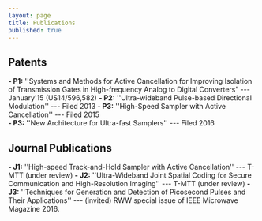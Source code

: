 ```yaml
---
layout: page
title: Publications
published: true
---
```


## Patents

**- P1:** ''Systems and Methods for Active Cancellation for Improving Isolation of Transmission Gates in High-frequency Analog to Digital Converters” --- January'15 (US14/596,582)
**- P2:** ''Ultra-wideband Pulse-based Directional Modulation'' --- Filed 2013
**- P3:** ''High-Speed Sampler with Active Cancellation'' --- Filed 2015<br>
**- P3:** ''New Architecture for Ultra-fast Samplers'' --- Filed 2016<br>

## Journal Publications
**- J1:** ''High-speed Track-and-Hold Sampler with Active Cancellation'' --- T-MTT (under review)
**- J2:** ''Ultra-Wideband Joint Spatial Coding for Secure Communication and High-Resolution Imaging'' --- T-MTT (under review)
**- J3:** ''Techniques for Generation and Detection of Picosecond Pulses and Their Applications'' ---  (invited) RWW special issue of IEEE Microwave Magazine 2016.

